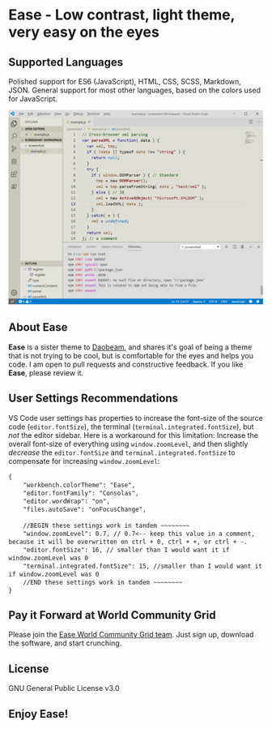 # Ease - Low contrast, light theme, very easy on the eyes

## Supported Languages 
Polished support for ES6 (JavaScript), HTML, CSS, SCSS, Markdown, JSON. General support for most other languages, based on the colors used for JavaScript.

!["Full Editor Screenshot"][6]

## About **Ease**
**Ease** is a sister theme to [Daobeam][1], and shares it's goal of being a theme that is not trying to be cool, but is comfortable for the eyes and helps you code. I am open to pull requests and constructive feedback. If you like **Ease**, please review it.

## User Settings Recommendations
VS Code user settings has properties to increase the font-size of the source code (`editor.fontSize`), the terminal (`terminal.integrated.fontSize`), but *not* the editor sidebar. Here is a workaround for this limitation: Increase the overall font-size of everything using `window.zoomLevel`, and then slightly *decrease* the `editor.fontSize` and `terminal.integrated.fontSize` to compensate for increasing `window.zoomLevel`:

```
{
    "workbench.colorTheme": "Ease",
    "editor.fontFamily": "Consolas",
    "editor.wordWrap": "on",
    "files.autoSave": "onFocusChange",
    
    //BEGIN these settings work in tandem ~~~~~~~~
    "window.zoomLevel": 0.7, // 0.7<-- keep this value in a comment, because it will be overwritten on ctrl + 0, ctrl + +, or ctrl + -.
    "editor.fontSize": 16, // smaller than I would want it if window.zoomLevel was 0
    "terminal.integrated.fontSize": 15, //smaller than I would want it if window.zoomLevel was 0
    //END these settings work in tandem ~~~~~~~~    
}
```
## Pay it Forward at World Community Grid
Please join the [Ease World Community Grid team](https://join.worldcommunitygrid.org?teamId=RF7TGV6H72). Just sign up, download the software, and start crunching.

## License
GNU General Public License v3.0

## Enjoy **Ease**!

[1]:https://marketplace.visualstudio.com/items?itemName=mike-flanigan.Daobeam

[6]:https://raw.githubusercontent.com/76784/Ease/master/screenshots/full-editor.png

[7]:https://join.worldcommunitygrid.org?teamId=RF7TGV6H72
